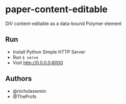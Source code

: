 # paper-content-editable
DIV content-editable as a data-bound Polymer element

## Run

- Install Python Simple HTTP Server
- Run `$ serve`
- Visit http://0.0.0.0:8000

## Authors

- @nicholaswmin
- @TheProfs

